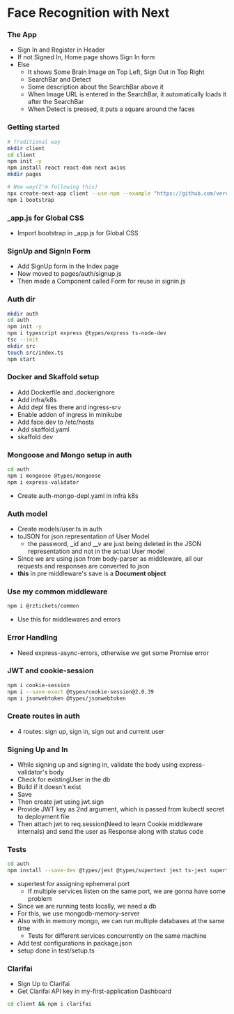 # Face Recognition with Next

### The App

* Sign In and Register in Header
* If not Signed In, Home page shows Sign In form
* Else
  * It shows Some Brain Image on Top Left, Sign Out in Top Right
  * SearchBar and Detect
  * Some description about the SearchBar above it
  * When Image URL is entered in the SearchBar, it automatically loads it after the SearchBar
  * When Detect is pressed, it puts a square around the faces
### Getting started

```sh
# Traditional way
mkdir client
cd client
npm init -y
npm install react react-dom next axios
mkdir pages

# New way(I'm following this)
npx create-next-app client --use-npm --example "https://github.com/vercel/next-learn-starter/tree/master/learn-starter"
npm i bootstrap
```

### _app.js for Global CSS

* Import bootstrap in _app.js for Global CSS

### SignUp and SignIn Form

* Add SignUp form in the Index page
* Now moved to pages/auth/signup.js
* Then made a Component called Form for reuse in signin.js

### Auth dir

```sh
mkdir auth
cd auth
npm init -y
npm i typescript express @types/express ts-node-dev
tsc --init
mkdir src
touch src/index.ts
npm start
```

### Docker and Skaffold setup

* Add Dockerfile and .dockerignore
* Add infra/k8s
* Add depl files there and ingress-srv
* Enable addon of ingress in minikube
* Add face.dev to /etc/hosts
* Add skaffold.yaml
* skaffold dev

### Mongoose and Mongo setup in auth

```sh
cd auth
npm i mongoose @types/mongoose
npm i express-validator
```
* Create auth-mongo-depl.yaml in infra k8s

### Auth model

* Create models/user.ts in auth
* toJSON for json representation of User Model
  * the password, _id and __v are just being deleted in the JSON representation and not in the actual User model
* Since we are using json from body-parser as middleware, all our requests and responses are converted to json
* **this** in pre middleware's save is a **Document object**
### Use my common middleware

```sh
npm i @rztickets/common
```
* Use this for middlewares and errors

### Error Handling

* Need express-async-errors, otherwise we get some Promise error

### JWT and cookie-session

```sh
npm i cookie-session 
npm i --save-exact @types/cookie-session@2.0.39
npm i jsonwebtoken @types/jsonwebtoken
```

### Create routes in auth 

* 4 routes: sign up, sign in, sign out and current user

### Signing Up and In

* While signing up and signing in, validate the body using express-validator's body
* Check for existingUser in the db
* Build if it doesn't exist
* Save 
* Then create jwt using jwt.sign 
* Provide JWT key as 2nd argument, which is passed from kubectl secret to deployment file
* Then attach jwt to req.session(Need to learn Cookie middleware internals) and send the user as Response along with status code

### Tests
```sh
cd auth
npm install --save-dev @types/jest @types/supertest jest ts-jest supertest mongodb-memory-server
```
* supertest for assigning ephemeral port
  * If multiple services listen on the same port, we are gonna have some problem
* Since we are running tests locally, we need a db
* For this, we use mongodb-memory-server
* Also with in memory mongo, we can run multiple databases at the same time
  * Tests for different services concurrently on the same machine
* Add test configurations in package.json
* setup done in test/setup.ts

### Clarifai

* Sign Up to Clarifai
* Get Clarifai API key in my-first-application Dashboard
```sh
cd client && npm i clarifai
```